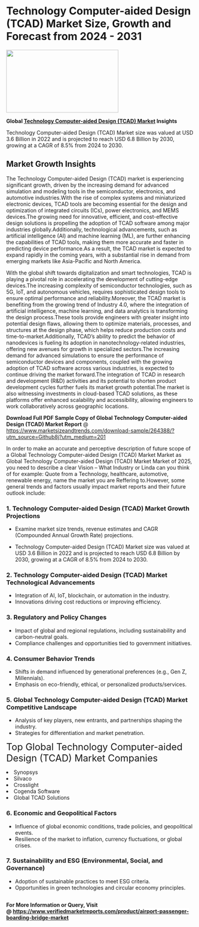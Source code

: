 <H1>Technology Computer-aided Design (TCAD) Market Size, Growth and Forecast from 2024 - 2031</H1><img class="aligncenter size-medium wp-image-584254" src="https://thirdeyenews.in/wp-content/uploads/2024/09/Global-Market-Research-300x168.jpeg" alt="" width="300" height="168" /><p><strong>Global&nbsp;<a href="https://www.marketsizeandtrends.com/download-sample/264388/?utm_source=Github8j?utm_medium=201">Technology Computer-aided Design (TCAD) Market</a> Insights</strong></p><p>Technology Computer-aided Design (TCAD) Market size was valued at USD 3.6 Billion in 2022 and is projected to reach USD 6.8 Billion by 2030, growing at a CAGR of 8.5% from 2024 to 2030.</p><p><h2>Market Growth Insights</h2> <p>The Technology Computer-aided Design (TCAD) market is experiencing significant growth, driven by the increasing demand for advanced simulation and modeling tools in the semiconductor, electronics, and automotive industries.With the rise of complex systems and miniaturized electronic devices, TCAD tools are becoming essential for the design and optimization of integrated circuits (ICs), power electronics, and MEMS devices.The growing need for innovative, efficient, and cost-effective design solutions is propelling the adoption of TCAD software among major industries globally.Additionally, technological advancements, such as artificial intelligence (AI) and machine learning (ML), are further enhancing the capabilities of TCAD tools, making them more accurate and faster in predicting device performance.As a result, the TCAD market is expected to expand rapidly in the coming years, with a substantial rise in demand from emerging markets like Asia-Pacific and North America. </p> <p>With the global shift towards digitalization and smart technologies, TCAD is playing a pivotal role in accelerating the development of cutting-edge devices.The increasing complexity of semiconductor technologies, such as 5G, IoT, and autonomous vehicles, requires sophisticated design tools to ensure optimal performance and reliability.Moreover, the TCAD market is benefiting from the growing trend of Industry 4.0, where the integration of artificial intelligence, machine learning, and data analytics is transforming the design process.These tools provide engineers with greater insight into potential design flaws, allowing them to optimize materials, processes, and structures at the design phase, which helps reduce production costs and time-to-market.Additionally, TCAD’s ability to predict the behavior of nanodevices is fueling its adoption in nanotechnology-related industries, offering new avenues for growth in specialized sectors.The increasing demand for advanced simulations to ensure the performance of semiconductor devices and components, coupled with the growing adoption of TCAD software across various industries, is expected to continue driving the market forward.The integration of TCAD in research and development (R&D) activities and its potential to shorten product development cycles further fuels its market growth potential.The market is also witnessing investments in cloud-based TCAD solutions, as these platforms offer enhanced scalability and accessibility, allowing engineers to work collaboratively across geographic locations.</p><p><span class=""><strong>Download Full PDF Sample Copy of Global Technology Computer-aided Design (TCAD) Market Report</strong> @ <a href="https://www.marketsizeandtrends.com/download-sample/264388/?utm_source=Github8j?utm_medium=201" target="_blank">https://www.marketsizeandtrends.com/download-sample/264388/?utm_source=Github8j?utm_medium=201</a></span></p><p>In order to make an accurate and perceptive description of future scope of a Global&nbsp;Technology Computer-aided Design (TCAD) Market Market as Global&nbsp;Technology Computer-aided Design (TCAD) Market Market of 2025, you need to describe a clear Vision &ndash; What Industry or Linda can you think of for example: Quote from a Technology, healthcare, automotive, renewable energy, name the market you are Reffering to.However, some general trends and factors usually impact market reports and their future outlook include:</p><h3>1.&nbsp;<strong>Technology Computer-aided Design (TCAD) Market Growth Projections</strong></h3><ul><li>Examine market size trends, revenue estimates and CAGR (Compounded Annual Growth Rate) projections.</li><li><p>Technology Computer-aided Design (TCAD) Market size was valued at USD 3.6 Billion in 2022 and is projected to reach USD 6.8 Billion by 2030, growing at a CAGR of 8.5% from 2024 to 2030.</p></li></ul><h3>2.&nbsp;<strong>Technology Computer-aided Design (TCAD) Market Technological Advancements</strong></h3><ul><li>Integration of AI, IoT, blockchain, or automation in the industry.</li><li>Innovations driving cost reductions or improving efficiency.</li></ul><h3>3.&nbsp;<strong>Regulatory and Policy Changes</strong></h3><ul><li>Impact of global and regional regulations, including sustainability and carbon-neutral goals.</li><li>Compliance challenges and opportunities tied to government initiatives.</li></ul><h3>4.&nbsp;<strong>Consumer Behavior Trends</strong></h3><ul><li>Shifts in demand influenced by generational preferences (e.g., Gen Z, Millennials).</li><li>Emphasis on eco-friendly, ethical, or personalized products/services.</li></ul><h3>5.&nbsp;<strong>Global Technology Computer-aided Design (TCAD) Market Competitive Landscape</strong></h3><ul><li>Analysis of key players, new entrants, and partnerships shaping the industry.</li><li>Strategies for differentiation and market penetration.</li></ul><p data-pm-slice="1 1 []"><span style="color: inherit; font-family: inherit; font-size: 25px;">Top Global Technology Computer-aided Design (TCAD) Market Companies</span></p><div class="" data-test-id=""><p><li>Synopsys</li><li> Silvaco</li><li> Crosslight</li><li> Cogenda Software</li><li> Global TCAD Solutions</li></p></div><h3>6.&nbsp;<strong>Economic and Geopolitical Factors</strong></h3><ul><li>Influence of global economic conditions, trade policies, and geopolitical events.</li><li>Resilience of the market to inflation, currency fluctuations, or global crises.</li></ul><h3>7.&nbsp;<strong>Sustainability and ESG (Environmental, Social, and Governance)</strong></h3><ul><li>Adoption of sustainable practices to meet ESG criteria.</li><li>Opportunities in green technologies and circular economy principles.</li></ul><h2><strong style="font-size: 14px;">For More Information or Query, Visit @&nbsp;</strong><a style="background-color: #ffffff; font-size: 14px;" href="https://www.marketsizeandtrends.com/report/technology-computer-aided-design-tcad-market/" target="_blank">https://www.verifiedmarketreports.com/product/airport-passenger-boarding-bridge-market</a></h2>